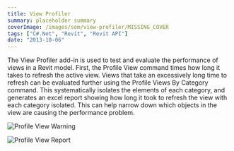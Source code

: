 ```yaml
---
title: View Profiler
summary: placeholder summary
coverImage: /images/som/view-profiler/MISSING_COVER
tags: ["C#.Net", "Revit", "Revit API"]
date: "2013-10-06"
---
```


The View Profiler add-in is used to test and evaluate the performance of views in a Revit model. First, the Profile View command times how long it takes to refresh the active view. Views that take an excessively long time to refresh can be evaluated further using the Profile Views By Category command. This systematically isolates the elements of each category, and generates an excel report showing how long it took to refresh the view with each category isolated. This can help narrow down which objects in the view are causing the performance problem.

![Profile View Warning](http://www.ericanastas.com/wp-content/uploads/2014/06/Profile-View-Warning.png)

![Profile View Report](Profile-View-Report.png)
